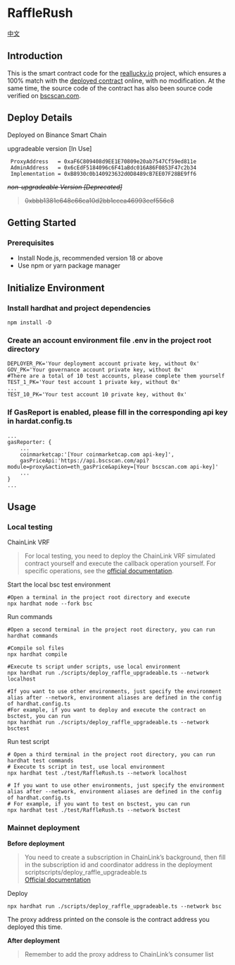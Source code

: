 # RaffleRush
[中文](README.zh_CN.md)
## Introduction

This is the smart contract code for the [reallucky.io](https://app.reallucky.io) project, which ensures a 100% match with the [deployed contract](https://bscscan.com/address/0xbbb1381e648c66ca10d2bb1ccea46993eef556c8) online, with no modification. At the same time, the source code of the contract has also been source code verified on [bscscan.com](https://bscscan.com/address/0xbbb1381e648c66ca10d2bb1ccea46993eef556c8#code).
## Deploy Details
Deployed on Binance Smart Chain

upgradeable version [In Use]
```dotenv
 ProxyAddress   = 0xaF6C809408d9EE1E70809e20ab7547Cf59ed811e
 AdminAddress   = 0x6cEdF5184096c6F41aBdc016A86F0853F47c2b34
 Implementation = 0xB8930c0b140923632d0D8489cB7EE07F28BE9ff6
```
*~~non-upgradeable Version [Deprecated]~~*

>~~0xbbb1381e648c66ca10d2bb1ccea46993eef556c8~~

## Getting Started

### Prerequisites

- Install Node.js, recommended version 18 or above
- Use npm or yarn package manager

## Initialize Environment

### Install hardhat and project dependencies
```shell
npm install -D
```
### Create an account environment file .env in the project root directory

```shell
DEPLOYER_PK='Your deployment account private key, without 0x'
GOV_PK='Your governance account private key, without 0x'
#There are a total of 10 test accounts, please complete them yourself
TEST_1_PK='Your test account 1 private key, without 0x'
...
TEST_10_PK='Your test account 10 private key, without 0x'
```

### If GasReport is enabled, please fill in the corresponding api key in hardat.config.ts
```shell
...
gasReporter: {
    ...
    coinmarketcap:'[Your coinmarketcap.com api-key]',
    gasPriceApi:'https://api.bscscan.com/api?module=proxy&action=eth_gasPrice&apikey=[Your bscscan.com api-key]'
    ...
}
...
```
## Usage

### Local testing

ChainLink VRF

>For local testing, you need to deploy the ChainLink VRF simulated contract yourself and execute the callback operation yourself. For specific operations, see the [official documentation](https://docs.chain.link/vrf/v2/subscription/examples/test-locally).

Start the local bsc test environment
```shell
#Open a terminal in the project root directory and execute
npx hardhat node --fork bsc
```
Run commands
```shell
#Open a second terminal in the project root directory, you can run hardhat commands

#Compile sol files
npx hardhat compile

#Execute ts script under scripts, use local environment
npx hardhat run ./scripts/deploy_raffle_upgradeable.ts --network localhost

#If you want to use other environments, just specify the environment alias after --network, environment aliases are defined in the config of hardhat.config.ts
#For example, if you want to deploy and execute the contract on bsctest, you can run
npx hardhat run ./scripts/deploy_raffle_upgradeable.ts --network bsctest
```
Run test script
```shell
# Open a third terminal in the project root directory, you can run hardhat test commands
# Execute ts script in test, use local environment
npx hardhat test ./test/RaffleRush.ts --network localhost

# If you want to use other environments, just specify the environment alias after --network, environment aliases are defined in the config of hardhat.config.ts
# For example, if you want to test on bsctest, you can run
npx hardhat test ./test/RaffleRush.ts --network bsctest
```
### Mainnet deployment

**Before deployment**

>You need to create a subscription in ChainLink’s background, then fill in the subscription id and coordinator address in the deployment scriptscripts/deploy_raffle_upgradeable.ts  
>[Official documentation](https://docs.chain.link/vrf/v2/subscription)

Deploy
```shell
npx hardhat run ./scripts/deploy_raffle_upgradeable.ts --network bsc
```
The proxy address printed on the console is the contract address you deployed this time.

**After deployment**

>Remember to add the proxy address to ChainLink’s consumer list